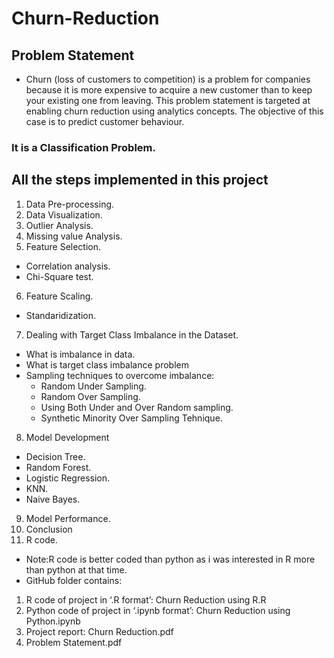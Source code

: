 # Churn-Reduction
## Problem Statement 
 
-  Churn (loss of customers to competition) is a problem for companies because it is more expensive to acquire a new customer than to keep your existing one from leaving. This problem statement is targeted at enabling churn reduction using analytics concepts. The objective of this case is to predict customer behaviour. 
### It is a Classification Problem.
## All the steps implemented in this project
1. Data Pre-processing.
2. Data Visualization.
3. Outlier Analysis.
4. Missing value Analysis.
5. Feature Selection.
 -  Correlation analysis.
 -  Chi-Square test.
6. Feature Scaling.
 -  Standaridization.
7. Dealing with Target Class Imbalance in the Dataset.
  - What is imbalance in data.
  - What is target class imbalance problem
  - Sampling techniques to overcome imbalance:
    - Random Under Sampling.
    - Random Over Sampling.
    - Using Both Under and Over Random sampling.
    - Synthetic Minority Over Sampling Tehnique.
8. Model Development
- Decision Tree.
- Random Forest.
- Logistic Regression.
- KNN.
- Naive Bayes.
9. Model Performance.
10. Conclusion
11. R code.

-  Note:R code is better coded than python as i was interested in R more than python at that time. 
-  GitHub folder contains: 
1. R code of project in ‘.R format’: Churn Reduction using R.R 
2. Python code of project in ‘.ipynb format’: Churn Reduction using Python.ipynb 
3. Project report: Churn Reduction.pdf 
4. Problem Statement.pdf 
